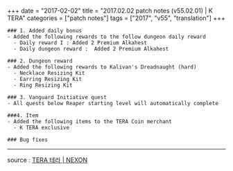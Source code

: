 +++
date = "2017-02-02"
title = "2017.02.02 patch notes (v55.02.01) | K TERA"
categories = ["patch notes"]
tags = ["2017", "v55", "translation"]
+++

```
### 1. Added daily bonus
- Added the following rewards to the follow dungeon daily reward
  - Daily reward I : Added 2 Premium Alkahest
  - Daily dungeon reward :  Added 2 Premium Alkahest

### 2. Dungeon reward
- Added the following rewards to Kalivan's Dreadnaught (hard)
  - Necklace Resizing Kit
  - Earring Resizing Kit
  - Ring Resizing Kit

### 3. Vanguard Initiative quest
- All quests below Reaper starting level will automatically complete

###4. Item
- Added the following items to the TERA Coin merchant
  - K TERA exclusive

### Bug fixes
```

----

source : [TERA 테라 | NEXON](http://tera.nexon.com/news/update/view.aspx?n4articlesn=262)
